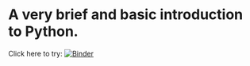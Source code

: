 # A very brief and basic introduction to Python.

Click here to try: [![Binder](http://mybinder.org/badge.svg)](https://mybinder.org/v2/gh/akhmerov/20_minutes_intro_to_python/master?filepath=index.ipynb)
